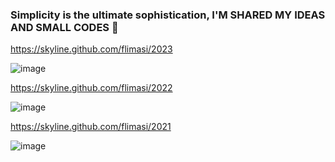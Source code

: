### Simplicity is the ultimate sophistication, I'M SHARED MY IDEAS AND SMALL CODES 👋

https://skyline.github.com/flimasi/2023

![image](https://github.com/flimasi/flimasi/assets/19837925/785de6b9-49de-437f-8f2d-c71600383b01)

https://skyline.github.com/flimasi/2022

![image](https://user-images.githubusercontent.com/19837925/211410281-1f0c1162-ab56-4f10-9f67-c26d9d9d4059.png)

https://skyline.github.com/flimasi/2021

![image](https://user-images.githubusercontent.com/19837925/199236508-2462ab34-6a70-4988-87f0-2807e0c04f45.png)


<!--
**flimasi/flimasi** is a ✨ _special_ ✨ repository because its `README.md` (this file) appears on your GitHub profile.

Here are some ideas to get you started:

- 🔭 I’m currently working on ...
- 🌱 I’m currently learning ...
- 👯 I’m looking to collaborate on ...
- 🤔 I’m looking for help with ...
- 💬 Ask me about ...
- 📫 How to reach me: ...
- 😄 Pronouns: ...
- ⚡ Fun fact: ...
-->

